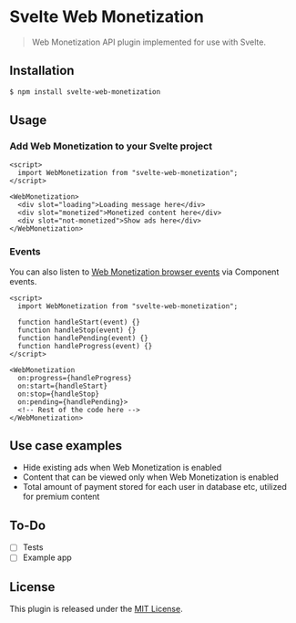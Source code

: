 # Svelte Web Monetization

> Web Monetization API plugin implemented for use with Svelte.

## Installation

```bash
$ npm install svelte-web-monetization
```

## Usage

### Add Web Monetization to your Svelte project

```svelte
<script>
  import WebMonetization from "svelte-web-monetization";
</script>

<WebMonetization>
  <div slot="loading">Loading message here</div>
  <div slot="monetized">Monetized content here</div>
  <div slot="not-monetized">Show ads here</div>
</WebMonetization>
```

### Events

You can also listen to [Web Monetization browser events](https://webmonetization.org/docs/api#browser-events) via Component events.

```svelte
<script>
  import WebMonetization from "svelte-web-monetization";

  function handleStart(event) {}
  function handleStop(event) {}
  function handlePending(event) {}
  function handleProgress(event) {}
</script>

<WebMonetization
  on:progress={handleProgress}
  on:start={handleStart}
  on:stop={handleStop}
  on:pending={handlePending}>
  <!-- Rest of the code here -->
</WebMonetization>
```

## Use case examples

- Hide existing ads when Web Monetization is enabled
- Content that can be viewed only when Web Monetization is enabled
- Total amount of payment stored for each user in database etc, utilized for premium content

## To-Do

- [ ] Tests
- [ ] Example app

## License

This plugin is released under the [MIT License](LICENSE.md).
